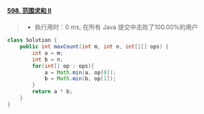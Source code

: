 #### [598. 范围求和 II](https://leetcode-cn.com/problems/range-addition-ii/)

> - 执行用时：0 ms, 在所有 Java 提交中击败了100.00%的用户

```java
class Solution {
    public int maxCount(int m, int n, int[][] ops) {
        int a = m;
        int b = n;
        for(int[] op : ops){
            a = Math.min(a, op[0]);
            b = Math.min(b, op[1]);
        }
        return a * b;
    }
}
```


